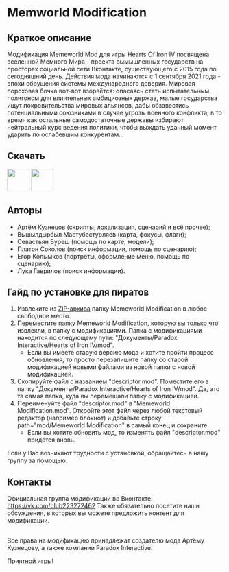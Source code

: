 ﻿# Memworld Modification
 
## Краткое описание
Модификация Memeworld Mod для игры Hearts Of Iron IV посвящена вселенной Мемного Мира - проекта вымышленных государств на просторах социальной сети Вконтакте, существующего с 2015 года по сегодняшний день. Действия мода начинаются с 1 сентября 2021 года - эпохи обрушения системы международного доверия. Мировая пороховая бочка вот-вот взорвётся: опасаясь стать испытательным полигоном для влиятельных амбициозных держав, малые государства ищут покровительства мировых альянсов, дабы обзавестись потенциальными союзниками в случае угрозы военного конфликта, в то время как остальные самодостаточные державы избирают нейтральный курс ведения политики, чтобы выждать удачный момент ударить по ослабевшим конкурентам...

## Скачать
[<img src="https://i.redd.it/29p0cafbjtua1.png" height="52">](https://steamcommunity.com/sharedfiles/filedetails/?id=3139577655)
[<img src="https://upload.wikimedia.org/wikipedia/commons/f/f6/YandexDisk.png" height="52">](https://disk.yandex.ru/d/Av7g09FKAw8r0w)

## Авторы
- Артём Кузнецов (скрипты, локализация, сценарий и всё прочее); 
- Вышылдырбыл Мастубастурляев (карта, фокусы, флаги);
- Севастьян Буреш (помощь по карте, модели);
- Платон Соколов (поиск информации, помощь по сценарию);
- Егор Колымков (портреты, оформление меню, помощь по сценарию);
- Лука Гаврилов (поиск информации).

## Гайд по установке для пиратов
1. Извлеките из [ZIP-архива](https://disk.yandex.ru/d/Av7g09FKAw8r0w) папку Memeworld Modification в любое свободное место.
2. Переместите папку Memeworld Modification, которую вы только что извлекли, в папку с модификациями. Папка с модификациями находится по следующему пути: "Документы/Paradox Interactive/Hearts of Iron IV/mod".
   - Если вы имеете старую версию мода и хотите пройти процесс обновления, то просто перезапишите папку со старой модификацией новыми файлами из новой папки с новой модификацией.
3. Скопируйте файл с названием "descriptor.mod". Поместите его в папку "Документы/Paradox Interactive/Hearts of Iron IV/mod". Да, это та самая папка, куда вы перемещали папку с модификацией.
4. Переименуйте файл "descriptor.mod" в "Memeworld Modification.mod". Откройте этот файл через любой текстовый редактор (например блокнот) и добавьте строку path="mod/Memeworld Modification" в самый конец и сохраните.
   - Если вы хотите обновить мод, то изменять файл "descriptor.mod" придётся вновь.
 
Если у Вас возникают трудности с установкой, обращайтесь в нашу группу за помощью.

## Контакты
Официальная группа модификации во Вконтакте: https://vk.com/club223272462
Также обязательно посетите наши обсуждения, в которых вы можете предложить контент для модификации.

## 
Все права на модификацию принадлежат создателю мода Артёму Кузнецову, а также компании Paradox Interactive.

Приятной игры!

